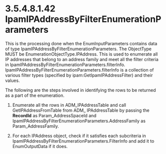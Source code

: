 <html dir="LTR" xmlns:mshelp="http://msdn.microsoft.com/mshelp" xmlns:ddue="http://ddue.schemas.microsoft.com/authoring/2003/5" xmlns:xlink="http://www.w3.org/1999/xlink" xmlns:tool="http://www.microsoft.com/tooltip">
 <body>
 <div id="header">
 <h1 class="heading">3.5.4.8.1.42 IpamIPAddressByFilterEnumerationParameters</h1>
 </div>
 <div id="mainSection">
 <div id="mainBody">
 <div id="allHistory" class="saveHistory"></div>
 <div id="sectionSection0" class="section" name="collapseableSection">
 

<p>This is the processing done when the EnumInputParameters
contains data of type IpamIPAddressByFilterEnumerationParameters. The
ObjectType MUST be EnumerationObjectType.IPAddress. This is used to enumerate
all IP addresses that belong to an address family and meet all the filter
criteria in IpamIPAddressByFilterEnumerationParameters.filterInfo.
IpamIPAddressByFilterEnumerationParameters.filterInfo is a collection of
various filter types (specified by ipam:GetIpamIPAddressFilter) and their
values. </p>

<p>The following are the steps involved in identifying the rows
to be returned as a part of the enumeration.</p>

<ol><li><p><span> </span>Enumerate all
the rows in ADM_IPAddressTable and call GetIPAddressFromTable from ADM_
IPAddressTable by passing the <b>RecordId</b> as Param_AddressSpaceId and
IpamIPAddressByFilterEnumerationParameters.AddressFamily as
Param_AddressFamily.</p>

</li><li><p><span> </span>For each
IPAddress object, check if it satisfies each subcriteria in
IpamIPAddressByFilterEnumerationParameters.FilterInfo and add it to
EnumOutputData if it does.</p>

</li></ol>
 </div>
 </div>
 </div>
 </body>
</html>